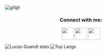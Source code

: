 ![gifgit](https://github.com/Lucas-Quandt/Lucas-Quandt/assets/103226578/3b1157ab-3e14-4071-8c47-ca3a2593682d)

<h3 align="center">Connect with me:</h3>
<p align="center">
<a href="https://www.linkedin.com/in/lucas-quandt-b90901128/" target="blank"><img align="center" src="https://github.com/Lucas-Quandt/Lucas-Quandt/assets/103226578/1dd8ed90-0437-4f57-b9a3-282a78bed218" alt="" height="40" width="40" /a>
</a><a href="https://www.instagram.com/quandt_/" target="blank"><img align="center" img src="https://cdn.cdnlogo.com/logos/i/4/instagram.svg" alt="" height="40" width="40" /></a>
<a href="https://www.instagram.com/quandt_/" target="blank"><img align="center" src="https://github.com/Lucas-Quandt/Lucas-Quandt/assets/103226578/1a478b9d-925e-4dcb-ac2a-d43ccc7e84f2" alt="" height="40" width="40"/></a>
</p>

![Lucas-Quandt stats](https://github-readme-stats.vercel.app/api?username=lucas-quandt&theme=tokyonight&show_icons=true) ![Top Langs](https://github-readme-stats.vercel.app/api/top-langs/?username=lucas-quandt&theme=tokyonight&show_icons=true)







